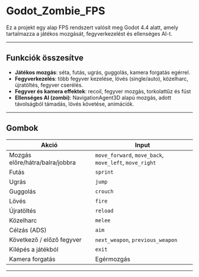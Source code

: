 # Godot_Zombie_FPS

Ez a projekt egy alap FPS rendszert valósít meg Godot 4.4 alatt, amely tartalmazza a játékos mozgását, fegyverkezelést és ellenséges AI-t.

---

## Funkciók összesítve

- **Játékos mozgás**: séta, futás, ugrás, guggolás, kamera forgatás egérrel.  
- **Fegyverkezelés**: több fegyver kezelése, lövés (single/auto), közelharc, újratöltés, fegyver cserélés.  
- **Fegyver és kamera effektek**: recoil, fegyver mozgás, torkolattűz és füst  
- **Ellenséges AI (zombi)**: NavigationAgent3D alapú mozgás, adott távolságból támadás, lövés követése, animációk.

---

## Gombok

| Akció | Input |
|-------|-------------|
| Mozgás előre/hátra/balra/jobbra | `move_forward`, `move_back`, `move_left`, `move_right` |
| Futás | `sprint` |
| Ugrás | `jump` |
| Guggolás | `crouch` |
| Lövés | `fire` |
| Újratöltés | `reload` |
| Közelharc | `melee` |
| Célzás (ADS) | `aim` |
| Következő / előző fegyver | `next_weapon`, `previous_weapon` |
| Kilépés a játékból | `exit` |
| Kamera forgatás | Egérmozgás |

---
